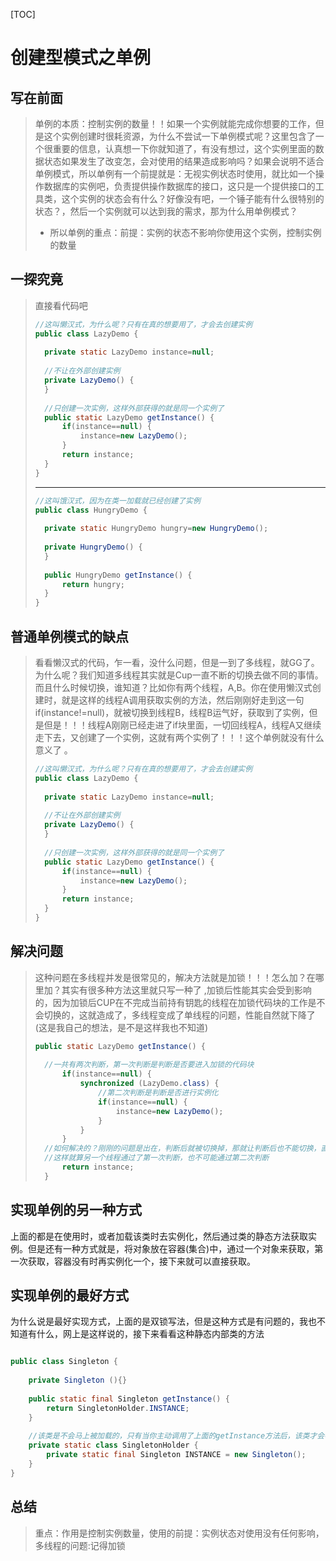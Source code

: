 [TOC]

# 创建型模式之单例

## 写在前面

> 单例的本质：控制实例的数量！！如果一个实例就能完成你想要的工作，但是这个实例创建时很耗资源，为什么不尝试一下单例模式呢？这里包含了一个很重要的信息，认真想一下你就知道了，有没有想过，这个实例里面的数据状态如果发生了改变怎，会对使用的结果造成影响吗？如果会说明不适合单例模式，所以单例有一个前提就是：无视实例状态时使用，就比如一个操作数据库的实例吧，负责提供操作数据库的接口，这只是一个提供接口的工具类，这个实例的状态会有什么？好像没有吧，一个锤子能有什么很特别的状态？，然后一个实例就可以达到我的需求，那为什么用单例模式？
>
> + 所以单例的重点：前提：实例的状态不影响你使用这个实例，控制实例的数量

## 一探究竟

> 直接看代码吧
>
> ~~~java
> //这叫懒汉式，为什么呢？只有在真的想要用了，才会去创建实例
> public class LazyDemo {
> 	
> 	private static LazyDemo instance=null;
> 	
>   //不让在外部创建实例
> 	private LazyDemo() {
> 	}
> 	
>   //只创建一次实例，这样外部获得的就是同一个实例了
> 	public static LazyDemo getInstance() {
> 		if(instance==null) {
> 			instance=new LazyDemo();
> 		}
> 		return instance;
> 	}
> }
> ~~~
>
> ---
>
> ~~~java
> //这叫饿汉式，因为在类一加载就已经创建了实例
> public class HungryDemo {
> 	
> 	private static HungryDemo hungry=new HungryDemo();
> 	
> 	private HungryDemo() {
> 	}
> 	
> 	public HungryDemo getInstance() {
> 		return hungry;
> 	}
> }
> ~~~

## 普通单例模式的缺点

> 看看懒汉式的代码，乍一看，没什么问题，但是一到了多线程，就GG了。为什么呢？我们知道多线程其实就是Cup一直不断的切换去做不同的事情。而且什么时候切换，谁知道？比如你有两个线程，A,B。你在使用懒汉式创建时，就是这样的线程A调用获取实例的方法，然后刚刚好走到这一句if(instance!=null)，就被切换到线程B，线程B运气好，获取到了实例，但是但是！！！线程A刚刚已经走进了if块里面，一切回线程A，线程A又继续走下去，又创建了一个实例，这就有两个实例了！！！这个单例就没有什么意义了 。
>
> ~~~java
> //这叫懒汉式，为什么呢？只有在真的想要用了，才会去创建实例
> public class LazyDemo {
> 	
> 	private static LazyDemo instance=null;
> 	
>   //不让在外部创建实例
> 	private LazyDemo() {
> 	}
> 	
>   //只创建一次实例，这样外部获得的就是同一个实例了
> 	public static LazyDemo getInstance() {
> 		if(instance==null) {
> 			instance=new LazyDemo();
> 		}
> 		return instance;
> 	}
> }
> ~~~
>

## 解决问题

> 这种问题在多线程并发是很常见的，解决方法就是加锁！！！怎么加？在哪里加？其实有很多种方法这里就只写一种了 ,加锁后性能其实会受到影响的，因为加锁后CUP在不完成当前持有钥匙的线程在加锁代码块的工作是不会切换的，这就造成了，多线程变成了单线程的问题，性能自然就下降了(这是我自己的想法，是不是这样我也不知道)
>
> ~~~java
> public static LazyDemo getInstance() {
> 		
>   //一共有两次判断，第一次判断是判断是否要进入加锁的代码块
> 		if(instance==null) {
> 			synchronized (LazyDemo.class) {
>               //第二次判断是判断是否进行实例化
> 				if(instance==null) {
> 					instance=new LazyDemo();
> 				}
> 			}
> 		}
> 	//如何解决的？刚刚的问题是出在，判断后就被切换掉，那就让判断后也不能切换，直到完成了实例的创建
>   //这样就算另一个线程通过了第一次判断，也不可能通过第二次判断
> 		return instance;
> 	}
> ~~~

## 实现单例的另一种方式
上面的都是在使用时，或者加载该类时去实例化，然后通过类的静态方法获取实例。但是还有一种方式就是，将对象放在容器(集合)中，通过一个对象来获取，第一次获取，容器没有时再实例化一个，接下来就可以直接获取。
## 实现单例的最好方式
为什么说是最好实现方式，上面的是双锁写法，但是这种方式是有问题的，我也不知道有什么，网上是这样说的，接下来看看这种静态内部类的方法
~~~java

public class Singleton {  
    
    private Singleton (){}  
    
    public static final Singleton getInstance() {  
        return SingletonHolder.INSTANCE;  
    }  
    
    //该类是不会马上被加载的，只有当你主动调用了上面的getInstance方法后，该类才会被加载
    private static class SingletonHolder {  
        private static final Singleton INSTANCE = new Singleton();  
    }  
}  
~~~
## 总结

> 重点：作用是控制实例数量，使用的前提：实例状态对使用没有任何影响，多线程的问题:记得加锁

